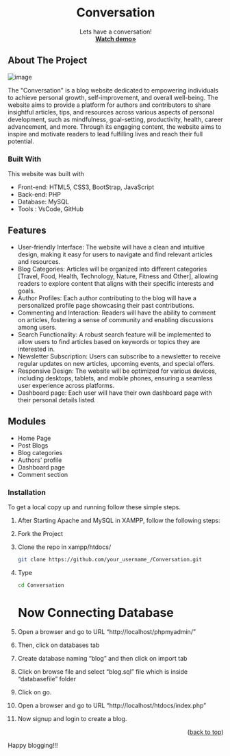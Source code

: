 <div align="center">
    <h1 align="center">Conversation</h1>

  <p align="center">
    Lets have a conversation!
    <br />
    <a href="https://youtu.be/sEQw8DcxTaE"><strong>Watch demo»</strong></a>
    </p>
</div>

<!-- ABOUT THE PROJECT -->

## About The Project


![image](https://github.com/nishaSahuU/Conversation/assets/82632229/813d3067-ea56-47dc-b8f4-d8400da9aafa)

The "Conversation" is a blog website dedicated to empowering individuals to achieve personal growth, self-improvement, and overall well-being. The website aims to provide a platform for authors and contributors to share insightful articles, tips, and resources across various aspects of personal development, such as mindfulness, goal-setting, productivity, health, career advancement, and more. Through its engaging content, the website aims to inspire and motivate readers to lead fulfilling lives and reach their full potential.



### Built With

This website was built with

- Front-end: HTML5, CSS3, BootStrap, JavaScript
- Back-end: PHP
- Database: MySQL
- Tools : VsCode, GitHub

## Features

- User-friendly Interface: The website will have a clean and intuitive design, making it easy for users to navigate and find relevant articles and resources.
- Blog Categories: Articles will be organized into different categories [Travel, Food, Health, Technology, Nature, Fitness and Other], allowing readers to explore content that aligns with their specific interests and goals.
- Author Profiles: Each author contributing to the blog will have a personalized profile page showcasing their past contributions.
- Commenting and Interaction: Readers will have the ability to comment on articles, fostering a sense of community and enabling discussions among users.
- Search Functionality: A robust search feature will be implemented to allow users to find articles based on keywords or topics they are interested in.
- Newsletter Subscription: Users can subscribe to a newsletter to receive regular updates on new articles, upcoming events, and special offers.
- Responsive Design: The website will be optimized for various devices, including desktops, tablets, and mobile phones, ensuring a seamless user experience across platforms.
- Dashboard page: Each user will have their own dashboard page with their personal details listed.




## Modules
- Home Page
- Post Blogs
- Blog categories
- Authors' profile
- Dashboard page
- Comment section


### Installation

To get a local copy up and running follow these simple steps.

1. After Starting Apache and MySQL in XAMPP, follow the following steps: 
2. Fork the Project
3. Clone the repo in xampp/htdocs/
   ```sh
   git clone https://github.com/your_username_/Conversation.git
   ```
3. Type
   ```sh
   cd Conversation
   ```

   # Now Connecting Database

4. Open a browser and go to URL “http://localhost/phpmyadmin/”
5. Then, click on databases tab
6. Create database naming “blog” and then click on import tab
7. Click on browse file and select “blog.sql” file which is inside “databasefile” folder
8. Click on go.
9. Open a browser and go to URL “http://localhost/htdocs/index.php”
10. Now signup and login to create a blog.




<p align="right">(<a href="#readme-top">back to top</a>)</p>

Happy blogging!!!
